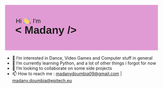 <img src="https://github.com/Mada-ny/Mada-ny/blob/main/index.png" alt="banner that says Madany - software developer">

- 👀 I’m interested in Dance, Video Games and Computer stuff in general
- 🌱 I’m currently learning Python, and a lot of other things i forgot for now
- 💞️ I’m looking to collaborate on some side projects
- 📫 How to reach me : madanydoumbia09@gmail.com | madany.doumbia@epitech.eu


